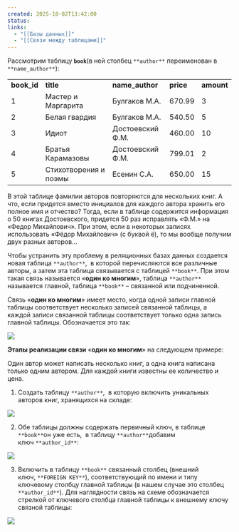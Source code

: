 ```yaml
---
created: 2025-10-02T13:42:00
status:
links:
  - "[[Базы данных]]"
  - "[[Связи между таблицами]]"
---
```

Рассмотрим таблицу **`book`**(в ней столбец `**author**` переименован в `**name_author**`):

|   |   |   |   |   |
|---|---|---|---|---|
|**book_id**|**title**|**name_author**|**price**|**amount**|
|1|Мастер и Маргарита|Булгаков М.А.|670.99|3|
|2|Белая гвардия|Булгаков М.А.|540.50|5|
|3|Идиот|Достоевский Ф.М.|460.00|10|
|4|Братья Карамазовы|Достоевский Ф.М.|799.01|2|
|5|Стихотворения и поэмы|Есенин С.А.|650.00|15|

В этой таблице фамилии авторов повторяются для нескольких книг. А что, если придется вместо инициалов для каждого автора хранить его полное имя и отчество? Тогда, если в таблице содержится информация о 50 книгах Достоевского, придется 50 раз исправлять «Ф.М.» на «Федор Михайлович». При этом, если в некоторых записях использовать «Фёдор Михайлович» (c буквой ё), то мы вообще получим двух разных авторов... 

Чтобы устранить эту проблему в реляционных базах данных создается новая таблица `**author**`,  в которой перечисляются все различные авторы, а затем эта таблица связывается с таблицей `**book**`. При этом такая связь называется «**один ко многим**», таблица `**author**` называется главной, таблица `**book**` – связанной или подчиненной. 

Связь «**один ко многим**» имеет место, когда одной записи главной таблицы соответствует несколько записей связанной таблицы, а каждой записи связанной таблицы соответствует только одна запись главной таблицы. Обозначается это так:

![](https://ucarecdn.com/3a1dee13-b46f-476e-82ee-d3c0a99ef729/)

**Этапы реализации связи** «**один ко многим**» на следующем примере:

Один автор может написать несколько книг, а одна книга написана только одним автором. Для каждой книги известны ее количество и цена.

1. Создать таблицу `**author**`,  в которую включить уникальных авторов книг, хранящихся на складе:

![](https://ucarecdn.com/ebb2959d-32be-4d80-8855-abe8ce6ec4cb/)

2. Обе таблицы должны содержать первичный ключ, в таблице  `**book**`он уже есть,  в таблицу `**author**`добавим ключ `**author_id**`:

![](https://ucarecdn.com/88d82e42-3e5b-4e9a-b8e0-78f27f348b1b/)

3. Включить в таблицу `**book**` связанный столбец (внешний ключ, `**FOREIGN KEY**`), соответствующий по имени и типу ключевому столбцу главной таблицы (в нашем случае это столбец `**author_id**`). Для наглядности связь на схеме обозначается стрелкой от ключевого столбца главной таблицы к внешнему ключу связной таблицы:

![](https://ucarecdn.com/d504072b-bad1-4040-8f49-f5b7102fa1ca/)































